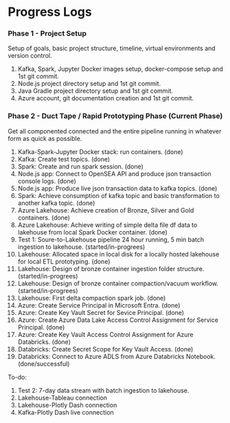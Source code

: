 # Progress Logs

### Phase 1 - Project Setup
Setup of goals, basic project structure, timeline, virtual environments and version control.
1. Kafka, Spark, Jupyter Docker images setup, docker-compose setup and 1st git commit.
2. Node.js project directory setup and 1st git commit.
3. Java Gradle project directory setup and 1st git commit.
4. Azure account, git documentation creation and 1st git commit.
### Phase 2 - Duct Tape / Rapid Prototyping Phase (Current Phase)
Get all componented connected and the entire pipeline running in whatever form as quick as possible.
1. Kafka-Spark-Jupyter Docker stack: run containers. (done)
2. Kafka: Create test topics. (done)
3. Spark: Create and run spark session. (done)
4. Node.js app: Connect to OpenSEA API and produce json transaction console logs. (done)
5. Node.js app: Produce live json transaction data to kafka topics. (done)
6. Spark: Achieve consumption of kafka topic and basic transformation to another kafka topic. (done)
7. Azure Lakehouse: Achieve creation of Bronze, Silver and Gold containers. (done)
8. Azure Lakehouse: Achieve writing of simple delta file df data to lakehouse from local Spark Docker container. (done)
9. Test 1: Soure-to-Lakehouse pipeline 24 hour running, 5 min batch ingestion to lakehouse. (started/in-progrees)
10. Lakehouse: Allocated space in local disk for a locally hosted lakehouse for local ETL prototyping. (done)
11. Lakehouse: Design of bronze container ingestion folder structure. (started/in-progrees)
12. Lakehouse: Design of bronze container compaction/vacuum workflow. (started/in-progrees)
13. Lakehouse: First delta compaction spark job. (done)
14. Azure: Create Service Principal in Microsoft Entra. (done)
15. Azure: Create Key Vault Secret for Sevice Principal. (done)
16. Azure: Create Azure Data Lake Access Control Assignment for Service Principal. (done)
17. Azure: Create Key Vault Access Control Assignment for Azure Databricks. (done)
18. Databricks: Create Secret Scope for Key Vault Access. (done)
19. Databricks: Connect to Azure ADLS from Azure Databricks Notebook. (done/successful)

To-do:
1. Test 2: 7-day data stream with batch ingestion to lakehouse.
3. Lakehouse-Tableau connection
4. Lakehouse-Plotly Dash connection
5. Kafka-Plotly Dash live connection